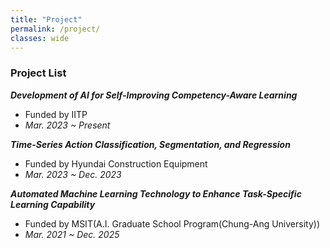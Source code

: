 ```yaml
---
title: "Project"
permalink: /project/
classes: wide  
---
```


### Project List
***Development of AI for Self-Improving Competency-Aware Learning<br>***
- Funded by IITP<br>
- *Mar. 2023 ~ Present<br>*

***Time-Series Action Classification, Segmentation, and Regression<br>***
- Funded by Hyundai Construction Equipment<br>
- *Mar. 2023 ~ Dec. 2023<br>*

***Automated Machine Learning Technology to Enhance Task-Specific Learning Capability<br>***
- Funded by MSIT(A.I. Graduate School Program(Chung-Ang University))<br>
- *Mar. 2021 ~ Dec. 2025<br>*





